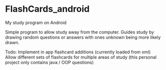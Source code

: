 # FlashCards_android
My study program on Android

Simple program to allow study away from the computer.
Guides study by drawing random questions or answers with ones unknown being more likely drawn.

Todo:
Implement in app flashcard additions (currently loaded from xml)
Allow different sets of flashcards for multiple areas of study (this personal project only contains java / OOP questions)
